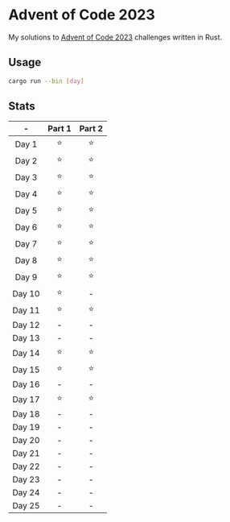 # Advent of Code 2023

My solutions to [Advent of Code 2023](https://adventofcode.com/2023) challenges written in Rust.

## Usage

```bash
cargo run --bin [day]
```

## Stats

|   -    | Part 1 | Part 2 |
| :----: | :----: | :----: |
| Day 1  |  ⭐️   |  ⭐️   |
| Day 2  |  ⭐️   |  ⭐️   |
| Day 3  |  ⭐️   |  ⭐️   |
| Day 4  |  ⭐️   |  ⭐️   |
| Day 5  |  ⭐️   |  ⭐️   |
| Day 6  |  ⭐️   |  ⭐️   |
| Day 7  |  ⭐️   |  ⭐️   |
| Day 8  |  ⭐️   |  ⭐️   |
| Day 9  |  ⭐️   |  ⭐️   |
| Day 10 |  ⭐️   |   -    |
| Day 11 |  ⭐️   |  ⭐️   |
| Day 12 |   -    |   -    |
| Day 13 |   -    |   -    |
| Day 14 |  ⭐️   |  ⭐️   |
| Day 15 |  ⭐️   |  ⭐️   |
| Day 16 |   -    |   -    |
| Day 17 |  ⭐️   |  ⭐️   |
| Day 18 |   -    |   -    |
| Day 19 |   -    |   -    |
| Day 20 |   -    |   -    |
| Day 21 |   -    |   -    |
| Day 22 |   -    |   -    |
| Day 23 |   -    |   -    |
| Day 24 |   -    |   -    |
| Day 25 |   -    |   -    |
